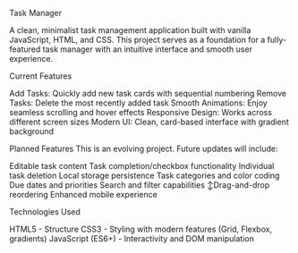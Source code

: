 Task Manager

A clean, minimalist task management application built with vanilla JavaScript, HTML, and CSS. This project serves as a foundation for a fully-featured task manager with an intuitive interface and smooth user experience.

Current Features

Add Tasks: Quickly add new task cards with sequential numbering
Remove Tasks: Delete the most recently added task
Smooth Animations: Enjoy seamless scrolling and hover effects
Responsive Design: Works across different screen sizes
Modern UI: Clean, card-based interface with gradient background

Planned Features
This is an evolving project. Future updates will include:

Editable task content
Task completion/checkbox functionality
Individual task deletion
Local storage persistence
Task categories and color coding
Due dates and priorities
Search and filter capabilities
↕Drag-and-drop reordering
Enhanced mobile experience

Technologies Used

HTML5 - Structure
CSS3 - Styling with modern features (Grid, Flexbox, gradients)
JavaScript (ES6+) - Interactivity and DOM manipulation